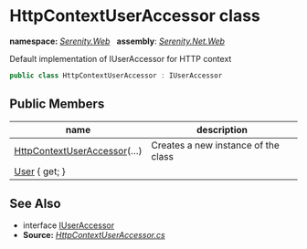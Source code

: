 # HttpContextUserAccessor class
**namespace:** *[Serenity.Web](../README.md#serenity.web-namespace)*   **assembly**: *[Serenity.Net.Web](../README.md)*

Default implementation of IUserAccessor for HTTP context

```csharp
public class HttpContextUserAccessor : IUserAccessor
```

## Public Members

| name | description |
| --- | --- |
| [HttpContextUserAccessor](HttpContextUserAccessor/HttpContextUserAccessor.md)(…) | Creates a new instance of the class |
| [User](HttpContextUserAccessor/User.md) { get; } |  |

## See Also

* interface [IUserAccessor](../Serenity.Net.Core/../Serenity.Abstractions/IUserAccessor.md)
* **Source:** *[HttpContextUserAccessor.cs](https://github.com/serenity-is/Serenity/blob/master/src/Serenity.Net.Web/Common/HttpContextUserAccessor.cs)*